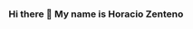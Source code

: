 ### Hi there 👋 My name is Horacio Zenteno 
<!--
📚 Estudió Ingeniería de Sistemas en la UPDS(Universidad Privada Domingo Savio)
➡️ Materias aprobadas
✔️Hardware & Software 

📂 Mi correo zentenohoracio1282004@gmail.com
--¡>
**HoracioZZ/HoracioZZ** is a ✨ _special_ ✨ repository because its `README.md` (this file) appears on your GitHub profile.

Here are some ideas to get you started:

- 🔭 Estudio ingenieria en sistemas en la UPDS(Universidad Privada Domingo Savio) ...
- 🌱 Estoy aprendiendo programacion basica ...
- 👯 Realizo ensamblaje de computadoras  ...
- 🤔  ...
- 💬 Ask me about ...
- 📫 How to reach me: ...
- 😄 Pronouns: ...
- ⚡ Fun fact: ...
-->
